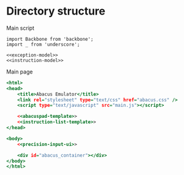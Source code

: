 
# Directory structure

Main script

``` {.javascript file=src/main.js}
import Backbone from 'backbone';
import _ from 'underscore';

<<exception-model>>
<<instruction-model>>
```

Main page
```{.html file=src/main.html}
<html>
<head>
    <title>Abacus Emulator</title>
    <link rel="stylesheet" type="text/css" href="abacus.css" />
    <script type="text/javascript" src="main.js"></script>

    <<abacuspad-template>>
    <<instruction-list-template>>
</head>

<body>
    <<precision-input-ui>>

    <div id="abacus_container"></div>
</body>
</html>
```